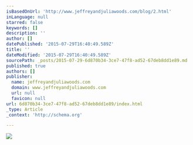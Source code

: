 ```yaml
---
isBasedOnUrl: 'http://www.jeffreyandjuliawoods.com/blog/2.html'
inLanguage: null
starred: false
keywords: []
description: ''
author: []
datePublished: '2015-07-29T16:40:49.589Z'
title: ''
dateModified: '2015-07-29T16:40:49.589Z'
sourcePath: _posts/2015-07-29-6d870b34-3ce7-47f8-ad52-67deb8dd1e89.md
published: true
authors: []
publisher:
  name: jeffreyandjuliawoods.com
  domain: www.jeffreyandjuliawoods.com
  url: null
  favicon: null
url: 6d870b34-3ce7-47f8-ad52-67deb8dd1e89/index.html
_type: Article
_context: 'http://schema.org'

---
```

![](http://www.jeffreyandjuliawoods.com/blog/20130824_KU-268%20copy.jpg)